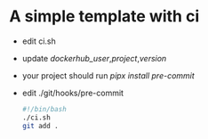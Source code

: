 # A simple template with ci

- edit ci.sh
- update *dockerhub_user*,*project*,*version*
- your project should run *pipx install pre-commit*
- edit ./git/hooks/pre-commit

  ```sh
  #!/bin/bash
  ./ci.sh
  git add .
  ```
  